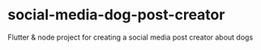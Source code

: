 # social-media-dog-post-creator
Flutter &amp; node project for creating a social media post creator about dogs
